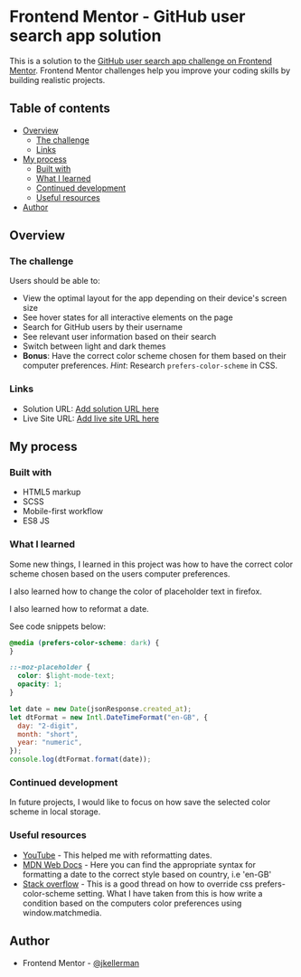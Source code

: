 # Frontend Mentor - GitHub user search app solution

This is a solution to the [GitHub user search app challenge on Frontend Mentor](https://www.frontendmentor.io/challenges/github-user-search-app-Q09YOgaH6). Frontend Mentor challenges help you improve your coding skills by building realistic projects.

## Table of contents

- [Overview](#overview)
  - [The challenge](#the-challenge)
  - [Links](#links)
- [My process](#my-process)
  - [Built with](#built-with)
  - [What I learned](#what-i-learned)
  - [Continued development](#continued-development)
  - [Useful resources](#useful-resources)
- [Author](#author)

## Overview

### The challenge

Users should be able to:

- View the optimal layout for the app depending on their device's screen size
- See hover states for all interactive elements on the page
- Search for GitHub users by their username
- See relevant user information based on their search
- Switch between light and dark themes
- **Bonus**: Have the correct color scheme chosen for them based on their computer preferences. _Hint_: Research `prefers-color-scheme` in CSS.

### Links

- Solution URL: [Add solution URL here](https://your-solution-url.com)
- Live Site URL: [Add live site URL here](https://your-live-site-url.com)

## My process

### Built with

- HTML5 markup
- SCSS
- Mobile-first workflow
- ES8 JS

### What I learned

Some new things, I learned in this project was how to have the correct color scheme chosen based on the users computer preferences.

I also learned how to change the color of placeholder text in firefox.

I also learned how to reformat a date.

See code snippets below:

```css
@media (prefers-color-scheme: dark) {
}
```

```css
::-moz-placeholder {
  color: $light-mode-text;
  opacity: 1;
}
```

```js
let date = new Date(jsonResponse.created_at);
let dtFormat = new Intl.DateTimeFormat("en-GB", {
  day: "2-digit",
  month: "short",
  year: "numeric",
});
console.log(dtFormat.format(date));
```

### Continued development

In future projects, I would like to focus on how save the selected color scheme in local storage.

### Useful resources

- [YouTube](https://www.youtube.com/watch?v=C2XgmxhVZP8) - This helped me with reformatting dates.
- [MDN Web Docs](https://developer.mozilla.org/en-US/docs/Web/JavaScript/Reference/Global_Objects/Intl/DateTimeFormat) - Here you can find the appropriate syntax for formatting a date to the correct style based on country, i.e 'en-GB'
- [Stack overflow](https://stackoverflow.com/questions/56300132/how-to-override-css-prefers-color-scheme-setting) - This is a good thread on how to override css prefers-color-scheme setting. What I have taken from this is how write a condition based on the computers color preferences using window.matchmedia.

## Author

- Frontend Mentor - [@jkellerman](https://www.frontendmentor.io/profile/jkellerman)
